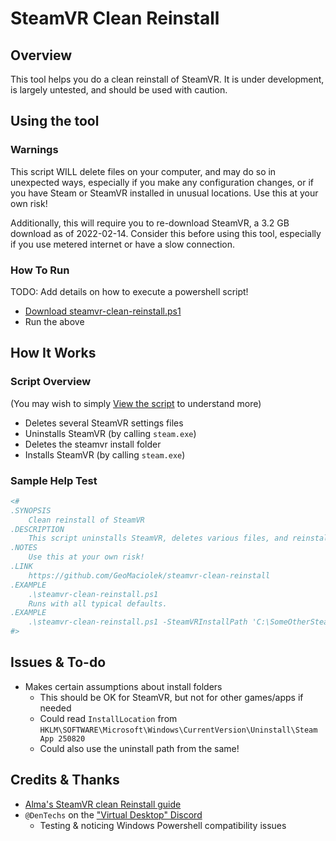 ﻿# SteamVR Clean Reinstall

## Overview

This tool helps you do a clean reinstall of SteamVR. It is under development,
is largely untested, and should be used with caution.

## Using the tool

### Warnings

This script WILL delete files on your computer, and may do so in unexpected
ways, especially if you make any configuration changes, or if you have Steam
or SteamVR installed in unusual locations. Use this at your own risk!

Additionally, this will require you to re-download SteamVR, a 3.2 GB download
as of 2022-02-14. Consider this before using this tool, especially if you use
metered internet or have a slow connection.

### How To Run

TODO: Add details on how to execute a powershell script!

* [Download steamvr-clean-reinstall.ps1](https://github.com/GeoMaciolek/steamvr-clean-reinstall/releases/download/0.1/steamvr-clean-reinstall.ps1)
* Run the above

## How It Works

### Script Overview

(You may wish to simply [View the script](steamvr-clean-reinstall.ps1) to understand more)

* Deletes several SteamVR settings files
* Uninstalls SteamVR (by calling `steam.exe`)
* Deletes the steamvr install folder
* Installs SteamVR (by calling `steam.exe`)

### Sample Help Test

```powershell
<#
.SYNOPSIS
    Clean reinstall of SteamVR
.DESCRIPTION
    This script uninstalls SteamVR, deletes various files, and reinstalls SteamVR
.NOTES
    Use this at your own risk!
.LINK
    https://github.com/GeoMaciolek/steamvr-clean-reinstall
.EXAMPLE
    .\steamvr-clean-reinstall.ps1
    Runs with all typical defaults.
.EXAMPLE
    .\steamvr-clean-reinstall.ps1 -SteamVRInstallPath 'C:\SomeOtherSteamVRPath'
#>
```

## Issues & To-do

* Makes certain assumptions about install folders
  * This should be OK for SteamVR, but not for other games/apps if needed
  * Could read `InstallLocation` from `HKLM\SOFTWARE\Microsoft\Windows\CurrentVersion\Uninstall\Steam App 250820`
  * Could also use the uninstall path from the same!

## Credits & Thanks

* [Alma's SteamVR clean Reinstall guide](https://steamcommunity.com/app/250820/discussions/2/1640917625015598552/)
* `@DenTechs` on the ["Virtual Desktop" Discord](https://discord.com/invite/mHtg4VfDfV)
  * Testing & noticing Windows Powershell compatibility issues

